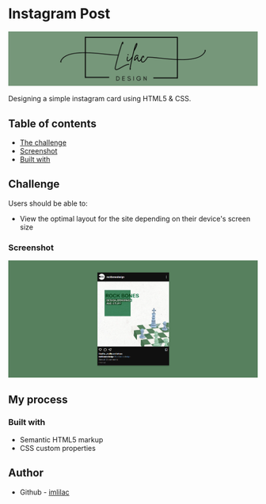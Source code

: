 # Instagram Post

![logo](https://github.com/imlilac/instagram-card/blob/main/img/banner.jpg)

Designing a simple instagram card using HTML5 & CSS.

## Table of contents

-  [The challenge](#the-challenge)
-  [Screenshot](#screenshot)
-  [Built with](#built-with)

## Challenge

Users should be able to:

-  View the optimal layout for the site depending on their device's screen size

### Screenshot

![](https://github.com/imlilac/instagram-card/blob/main/img/screen-1.png)

## My process

### Built with

-  Semantic HTML5 markup
-  CSS custom properties

## Author

-  Github - [imlilac](https://github.com/imlilac)
